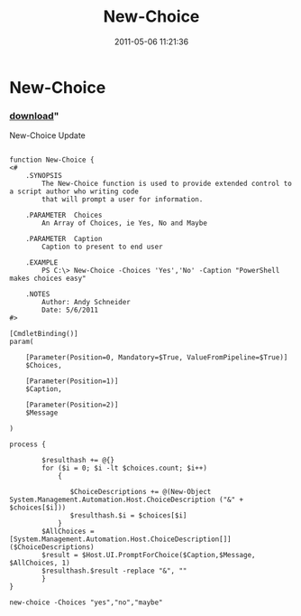 ﻿---
pid:            2660
parent:         0
children:       
poster:         Andy Schneider
title:          New-Choice
date:           2011-05-06 11:21:36
format:         posh
---

# New-Choice

### [download](2660.ps1)"

New-Choice Update

```posh

function New-Choice {
<#
	.SYNOPSIS
		The New-Choice function is used to provide extended control to a script author who writing code 
        that will prompt a user for information.

	.PARAMETER  Choices
		An Array of Choices, ie Yes, No and Maybe

	.PARAMETER  Caption
		Caption to present to end user

	.EXAMPLE
		PS C:\> New-Choice -Choices 'Yes','No' -Caption "PowerShell makes choices easy"
		
	.NOTES
		Author: Andy Schneider
		Date: 5/6/2011
#>

[CmdletBinding()]
param(
		
	[Parameter(Position=0, Mandatory=$True, ValueFromPipeline=$True)]
	$Choices,
		
	[Parameter(Position=1)]
	$Caption,
    
	[Parameter(Position=2)]
	$Message    
	
)
	
process {
        
        $resulthash += @{}
        for ($i = 0; $i -lt $choices.count; $i++) 
            {
        	   
               $ChoiceDescriptions += @(New-Object System.Management.Automation.Host.ChoiceDescription ("&" + $choices[$i]))
               $resulthash.$i = $choices[$i]
            }
        $AllChoices = [System.Management.Automation.Host.ChoiceDescription[]]($ChoiceDescriptions)
        $result = $Host.UI.PromptForChoice($Caption,$Message, $AllChoices, 1)
        $resulthash.$result -replace "&", ""
        }         
}

new-choice -Choices "yes","no","maybe"
```
